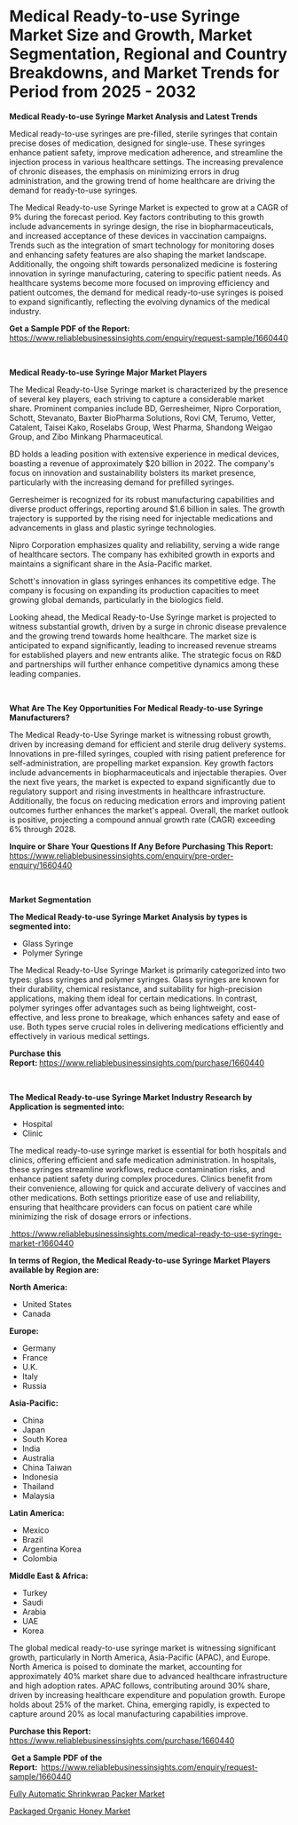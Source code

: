 <p><h1>Medical Ready-to-use Syringe Market Size and Growth, Market Segmentation, Regional and Country Breakdowns, and Market Trends for Period from 2025 -  2032</h1></p><p><strong>Medical Ready-to-use Syringe Market Analysis and Latest Trends</strong></p>
<p><p>Medical ready-to-use syringes are pre-filled, sterile syringes that contain precise doses of medication, designed for single-use. These syringes enhance patient safety, improve medication adherence, and streamline the injection process in various healthcare settings. The increasing prevalence of chronic diseases, the emphasis on minimizing errors in drug administration, and the growing trend of home healthcare are driving the demand for ready-to-use syringes.</p><p>The Medical Ready-to-use Syringe Market is expected to grow at a CAGR of 9% during the forecast period. Key factors contributing to this growth include advancements in syringe design, the rise in biopharmaceuticals, and increased acceptance of these devices in vaccination campaigns. Trends such as the integration of smart technology for monitoring doses and enhancing safety features are also shaping the market landscape. Additionally, the ongoing shift towards personalized medicine is fostering innovation in syringe manufacturing, catering to specific patient needs. As healthcare systems become more focused on improving efficiency and patient outcomes, the demand for medical ready-to-use syringes is poised to expand significantly, reflecting the evolving dynamics of the medical industry.</p></p>
<p><strong>Get a Sample PDF of the Report:&nbsp;</strong> <a href="https://www.reliablebusinessinsights.com/enquiry/request-sample/1660440?utm_campaign=60&utm_medium=2&utm_source=Github&utm_content=ia&utm_term=17012025&utm_id=medical-ready-to-use-syringe">https://www.reliablebusinessinsights.com/enquiry/request-sample/1660440</a></p>
<p>&nbsp;</p>
<p><strong>Medical Ready-to-use Syringe Major Market Players</strong></p>
<p><p>The Medical Ready-to-Use Syringe market is characterized by the presence of several key players, each striving to capture a considerable market share. Prominent companies include BD, Gerresheimer, Nipro Corporation, Schott, Stevanato, Baxter BioPharma Solutions, Rovi CM, Terumo, Vetter, Catalent, Taisei Kako, Roselabs Group, West Pharma, Shandong Weigao Group, and Zibo Minkang Pharmaceutical.</p><p>BD holds a leading position with extensive experience in medical devices, boasting a revenue of approximately $20 billion in 2022. The company's focus on innovation and sustainability bolsters its market presence, particularly with the increasing demand for prefilled syringes.</p><p>Gerresheimer is recognized for its robust manufacturing capabilities and diverse product offerings, reporting around $1.6 billion in sales. The growth trajectory is supported by the rising need for injectable medications and advancements in glass and plastic syringe technologies.</p><p>Nipro Corporation emphasizes quality and reliability, serving a wide range of healthcare sectors. The company has exhibited growth in exports and maintains a significant share in the Asia-Pacific market.</p><p>Schott's innovation in glass syringes enhances its competitive edge. The company is focusing on expanding its production capacities to meet growing global demands, particularly in the biologics field.</p><p>Looking ahead, the Medical Ready-to-Use Syringe market is projected to witness substantial growth, driven by a surge in chronic disease prevalence and the growing trend towards home healthcare. The market size is anticipated to expand significantly, leading to increased revenue streams for established players and new entrants alike. The strategic focus on R&D and partnerships will further enhance competitive dynamics among these leading companies.</p></p>
<p>&nbsp;</p>
<p><strong>What Are The Key Opportunities For Medical Ready-to-use Syringe Manufacturers?</strong></p>
<p><p>The Medical Ready-to-Use Syringe market is witnessing robust growth, driven by increasing demand for efficient and sterile drug delivery systems. Innovations in pre-filled syringes, coupled with rising patient preference for self-administration, are propelling market expansion. Key growth factors include advancements in biopharmaceuticals and injectable therapies. Over the next five years, the market is expected to expand significantly due to regulatory support and rising investments in healthcare infrastructure. Additionally, the focus on reducing medication errors and improving patient outcomes further enhances the market's appeal. Overall, the market outlook is positive, projecting a compound annual growth rate (CAGR) exceeding 6% through 2028.</p></p>
<p><strong>Inquire or Share Your Questions If Any Before Purchasing This Report:</strong> <a href="https://www.reliablebusinessinsights.com/enquiry/pre-order-enquiry/1660440?utm_campaign=60&utm_medium=2&utm_source=Github&utm_content=ia&utm_term=17012025&utm_id=medical-ready-to-use-syringe">https://www.reliablebusinessinsights.com/enquiry/pre-order-enquiry/1660440</a></p>
<p>&nbsp;</p>
<p><strong>Market Segmentation</strong></p>
<p><strong>The Medical Ready-to-use Syringe Market Analysis by types is segmented into:</strong></p>
<p><ul><li>Glass Syringe</li><li>Polymer Syringe</li></ul></p>
<p><p>The Medical Ready-to-Use Syringe Market is primarily categorized into two types: glass syringes and polymer syringes. Glass syringes are known for their durability, chemical resistance, and suitability for high-precision applications, making them ideal for certain medications. In contrast, polymer syringes offer advantages such as being lightweight, cost-effective, and less prone to breakage, which enhances safety and ease of use. Both types serve crucial roles in delivering medications efficiently and effectively in various medical settings.</p></p>
<p><strong>Purchase this Report:&nbsp;</strong><a href="https://www.reliablebusinessinsights.com/purchase/1660440?utm_campaign=60&utm_medium=2&utm_source=Github&utm_content=ia&utm_term=17012025&utm_id=medical-ready-to-use-syringe">https://www.reliablebusinessinsights.com/purchase/1660440</a></p>
<p>&nbsp;</p>
<p><strong>The Medical Ready-to-use Syringe Market Industry Research by Application is segmented into:</strong></p>
<p><ul><li>Hospital</li><li>Clinic</li></ul></p>
<p><p>The medical ready-to-use syringe market is essential for both hospitals and clinics, offering efficient and safe medication administration. In hospitals, these syringes streamline workflows, reduce contamination risks, and enhance patient safety during complex procedures. Clinics benefit from their convenience, allowing for quick and accurate delivery of vaccines and other medications. Both settings prioritize ease of use and reliability, ensuring that healthcare providers can focus on patient care while minimizing the risk of dosage errors or infections.</p></p>
<p><a href="https://www.reliablebusinessinsights.com/medical-ready-to-use-syringe-market-r1660440?utm_campaign=60&utm_medium=2&utm_source=Github&utm_content=ia&utm_term=17012025&utm_id=medical-ready-to-use-syringe">&nbsp;https://www.reliablebusinessinsights.com/medical-ready-to-use-syringe-market-r1660440</a></p>
<p><strong>In terms of Region, the Medical Ready-to-use Syringe Market Players available by Region are:</strong></p>
<p>
    <p> <strong> North America: </strong>
        <ul>
            <li>United States</li>
            <li>Canada</li>
        </ul>
        </p> 
    <p> <strong> Europe: </strong>
        <ul>
            <li>Germany</li>
            <li>France</li>
            <li>U.K.</li>
            <li>Italy</li>
            <li>Russia</li>
        </ul>
        </p> 
    <p> <strong> Asia-Pacific: </strong>
        <ul>
            <li>China</li>
            <li>Japan</li>
            <li>South Korea</li>
            <li>India</li>
            <li>Australia</li>
            <li>China Taiwan</li>
            <li>Indonesia</li>
            <li>Thailand</li>
            <li>Malaysia</li>
        </ul>
        </p> 
    <p> <strong> Latin America: </strong>
        <ul>
            <li>Mexico</li>
            <li>Brazil</li>
            <li>Argentina Korea</li>
            <li>Colombia</li>
        </ul>
        </p> 
    <p> <strong> Middle East & Africa: </strong>
        <ul>
            <li>Turkey</li>
            <li>Saudi</li>
            <li>Arabia</li>
            <li>UAE</li>
            <li>Korea</li>
        </ul>
    </p>
    </p>
<p><p>The global medical ready-to-use syringe market is witnessing significant growth, particularly in North America, Asia-Pacific (APAC), and Europe. North America is poised to dominate the market, accounting for approximately 40% market share due to advanced healthcare infrastructure and high adoption rates. APAC follows, contributing around 30% share, driven by increasing healthcare expenditure and population growth. Europe holds about 25% of the market. China, emerging rapidly, is expected to capture around 20% as local manufacturing capabilities improve.</p></p>
<p><strong>Purchase this Report: </strong><a href="https://www.reliablebusinessinsights.com/purchase/1660440?utm_campaign=60&utm_medium=2&utm_source=Github&utm_content=ia&utm_term=17012025&utm_id=medical-ready-to-use-syringe">https://www.reliablebusinessinsights.com/purchase/1660440</a></p>
<p>&nbsp;<strong>Get a Sample PDF of the Report:&nbsp;&nbsp;</strong><a href="https://www.reliablebusinessinsights.com/enquiry/request-sample/1660440?utm_campaign=60&utm_medium=2&utm_source=Github&utm_content=ia&utm_term=17012025&utm_id=medical-ready-to-use-syringe">https://www.reliablebusinessinsights.com/enquiry/request-sample/1660440</a></p>
<p><strong></strong></p>
<p><p><a href="https://github.com/chaturberville8181/Market-Research-Report-List-1/blob/main/fully-automatic-shrinkwrap-packer-market.md?utm_campaign=60&utm_medium=2&utm_source=Github&utm_content=ia&utm_term=17012025&utm_id=medical-ready-to-use-syringe">Fully Automatic Shrinkwrap Packer Market</a></p><p><a href="https://github.com/carendesrochers299/Market-Research-Report-List-1/blob/main/packaged-organic-honey-market.md?utm_campaign=60&utm_medium=2&utm_source=Github&utm_content=ia&utm_term=17012025&utm_id=medical-ready-to-use-syringe">Packaged Organic Honey Market</a></p></p>